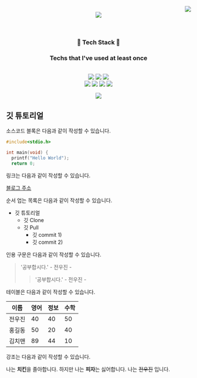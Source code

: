<div align=right>
<img src="https://hits.seeyoufarm.com/api/count/incr/badge.svg?url=https%3A%2F%2Fgithub.com%2Fwoojin97318&count_bg=%23000000&title_bg=%23555555&icon=github.svg&icon_color=%23E7E7E7&title=hits&edge_flat=false"/>  
</div>

<div align=center>
  <img src="https://capsule-render.vercel.app/api?type=slice&color=auto&section=header&height=300&text=Jeon Wujin&animation=scaleIn&fontSize=90"/>
  <br>
  <br>
  <br>
  
  ### :open_file_folder: Tech Stack :open_file_folder:
  ### Techs that I've used at least once
  <br>
  <img src="https://img.shields.io/badge/Java-007396?style=flat-square&logo=Java&logoColor=white"/>
  <img src="https://img.shields.io/badge/Android-3DDC84?style=flat-square&logo=Android&logoColor=white"/>
  <img src="https://img.shields.io/badge/C-A8B9CC?style=flat-square&logo=C&logoColor=white"/>
  <br>
  <img src="https://img.shields.io/badge/Linux-FCC624?style=flat-square&logo=Linux&logoColor=white"/>
  <img src="https://img.shields.io/badge/Python-E34F26?style=flat-square&logo=Python&logoColor=white"/>
  <img src="https://img.shields.io/badge/MySQL-4479A1?style=flat-square&logo=MySQL&logoColor=white"/>
  <img src="https://img.shields.io/badge/Arduino-00979D?style=flat-square&logo=Arduino&logoColor=white"/>
  
  <img src="http://img.shields.io/badge/-Instagram-black?style=flat&logo=Instagram&link=https://instagram.com/wu______jin/"
       style="height:auto;margin-left:12px;margin-right:12px;"/>
</div>
  
## 깃 튜토리얼

소스코드 블록은 다음과 같이 작성할 수 있습니다.

```c
#include<stdio.h>

int main(void) {
  printf("Hello World");
  return 0;
```

링크는 다음과 같이 작성할 수 있습니다.

[블로그 주소](https://woojin97318.github.io/)

순서 업는 목록은 다음과 같이 작성할 수 있습니다.
* 깃 튜토리얼
  * 깃 Clone
  * 깃 Pull
    * 깃 commit 1)
    * 깃 commit 2)

인용 구문은 다음과 같이 작성할 수 있습니다.

> '공부합시다.' - 전우진 -
>> '공부합시다.' - 전우진 -

테이블은 다음과 같이 작성할 수 있습니다.

이름|영어|정보|수학|
---|---|---|---|
전우진|40|40|50|
홍길동|50|20|40|
김치맨|89|44|10|

강조는 다음과 같이 작성할 수 있습니다.

나는 **치킨**을 졸아합니다. 하지만 나는 **피자**는 싫어합니다. 나는 ~~전우진~~ 입니다.

